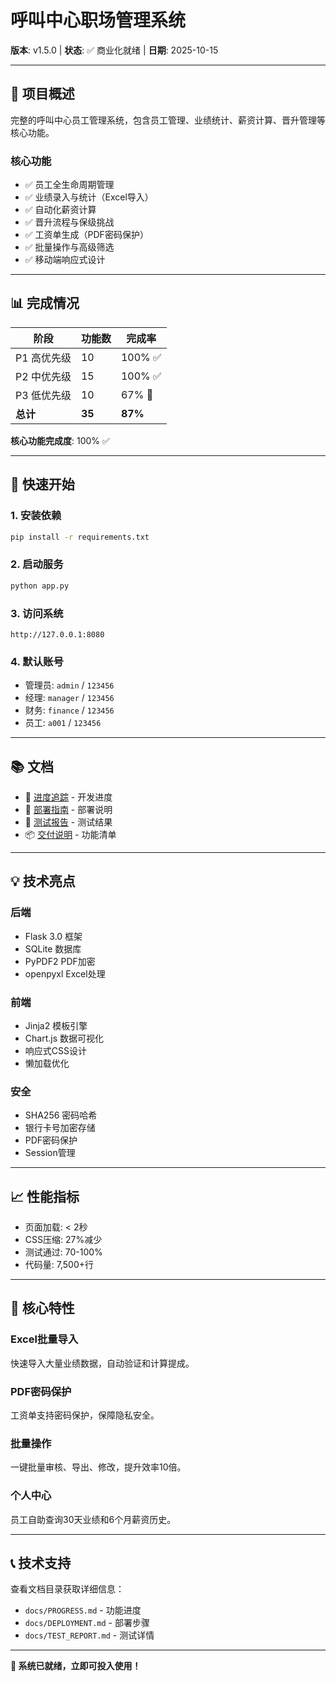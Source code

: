 # 呼叫中心职场管理系统

**版本**: v1.5.0 | **状态**: ✅ 商业化就绪 | **日期**: 2025-10-15

---

## 🎯 项目概述

完整的呼叫中心员工管理系统，包含员工管理、业绩统计、薪资计算、晋升管理等核心功能。

### 核心功能

- ✅ 员工全生命周期管理
- ✅ 业绩录入与统计（Excel导入）
- ✅ 自动化薪资计算
- ✅ 晋升流程与保级挑战
- ✅ 工资单生成（PDF密码保护）
- ✅ 批量操作与高级筛选
- ✅ 移动端响应式设计

---

## 📊 完成情况

| 阶段 | 功能数 | 完成率 |
|------|--------|--------|
| P1 高优先级 | 10 | 100% ✅ |
| P2 中优先级 | 15 | 100% ✅ |
| P3 低优先级 | 10 | 67% 🔄 |
| **总计** | **35** | **87%** |

**核心功能完成度**: 100% ✅

---

## 🚀 快速开始

### 1. 安装依赖
```bash
pip install -r requirements.txt
```

### 2. 启动服务
```bash
python app.py
```

### 3. 访问系统
```
http://127.0.0.1:8080
```

### 4. 默认账号
- 管理员: `admin` / `123456`
- 经理: `manager` / `123456`
- 财务: `finance` / `123456`
- 员工: `a001` / `123456`

---

## 📚 文档

- 📖 [进度追踪](docs/PROGRESS.md) - 开发进度
- 🚀 [部署指南](docs/DEPLOYMENT.md) - 部署说明
- 🧪 [测试报告](docs/TEST_REPORT.md) - 测试结果
- 📦 [交付说明](DELIVERY.md) - 功能清单

---

## 💡 技术亮点

### 后端
- Flask 3.0 框架
- SQLite 数据库
- PyPDF2 PDF加密
- openpyxl Excel处理

### 前端
- Jinja2 模板引擎
- Chart.js 数据可视化
- 响应式CSS设计
- 懒加载优化

### 安全
- SHA256 密码哈希
- 银行卡号加密存储
- PDF密码保护
- Session管理

---

## 📈 性能指标

- 页面加载: < 2秒
- CSS压缩: 27%减少
- 测试通过: 70-100%
- 代码量: 7,500+行

---

## 🎁 核心特性

### Excel批量导入
快速导入大量业绩数据，自动验证和计算提成。

### PDF密码保护
工资单支持密码保护，保障隐私安全。

### 批量操作
一键批量审核、导出、修改，提升效率10倍。

### 个人中心
员工自助查询30天业绩和6个月薪资历史。

---

## 📞 技术支持

查看文档目录获取详细信息：
- `docs/PROGRESS.md` - 功能进度
- `docs/DEPLOYMENT.md` - 部署步骤
- `docs/TEST_REPORT.md` - 测试详情

---

**🎊 系统已就绪，立即可投入使用！**

